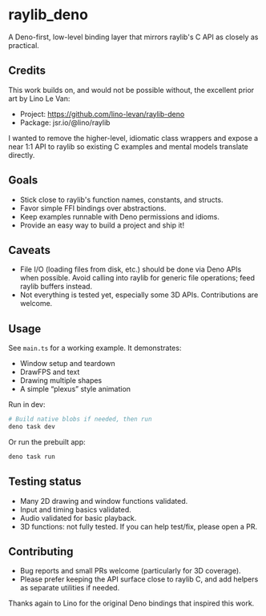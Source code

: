 # raylib_deno

A Deno-first, low-level binding layer that mirrors raylib's C API as closely as practical.

## Credits

This work builds on, and would not be possible without, the excellent prior art by Lino Le Van:
- Project: https://github.com/lino-levan/raylib-deno
- Package: jsr.io/@lino/raylib

I wanted to remove the higher-level, idiomatic class wrappers and expose a near 1:1 API to raylib so existing C examples and mental models translate directly.

## Goals
- Stick close to raylib's function names, constants, and structs.
- Favor simple FFI bindings over abstractions.
- Keep examples runnable with Deno permissions and idioms.
- Provide an easy way to build a project and ship it!

## Caveats
- File I/O (loading files from disk, etc.) should be done via Deno APIs when possible. Avoid calling into raylib for generic file operations; feed raylib buffers instead.
- Not everything is tested yet, especially some 3D APIs. Contributions are welcome.

## Usage

See `main.ts` for a working example. It demonstrates:
- Window setup and teardown
- DrawFPS and text
- Drawing multiple shapes
- A simple “plexus” style animation

Run in dev:

```bash
# Build native blobs if needed, then run
deno task dev
```

Or run the prebuilt app:

```bash
deno task run
```

## Testing status
- Many 2D drawing and window functions validated.
- Input and timing basics validated.
- Audio validated for basic playback.
- 3D functions: not fully tested. If you can help test/fix, please open a PR.

## Contributing
- Bug reports and small PRs welcome (particularly for 3D coverage).
- Please prefer keeping the API surface close to raylib C, and add helpers as separate utilities if needed.

Thanks again to Lino for the original Deno bindings that inspired this work.
